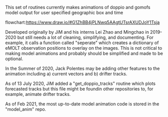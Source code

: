 This set of routines currently makes animations of doppio and gomofs model output for user specified geographic box and time

flowchart:https://www.draw.io/#G1ZhBB4jPLNwq5AAgtUTsrAXUDJoY1Tsja

Developed originally by JiM and his interns Lei Zhao and Mingchao in 2019-2020 but still needs a lot of cleaning, simplifying, and documenting.  For example, it calls a function called "seperate" which creates a dictionary of eMOLT observation positions to overlay on the images. This is not critical to making model animations and probably should be simplified and made to be optional.

In the Summer of 2020, Jack Polentes may be adding other features to the animation including a) current vectors and b) drifter tracks.

As of 13 July 2020,  JiM added a "get_doppio_tracks" routine which plots forecasted tracks but this file might be foundin other repositories to, for example, animate drifter tracks.

As of Feb 2021,  the most up-to-date model animation code is stored in the "model_anim" repo.
